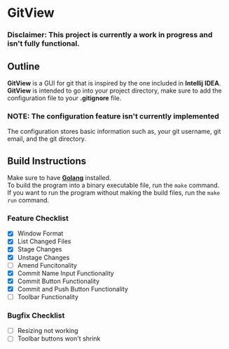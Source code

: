 
# GitView
### Disclaimer: This project is currently a work in progress and isn't fully functional.
## Outline
**GitView** is a GUI for git that is inspired by the one included in **Intellij IDEA**. **GitView** is intended to go into your project directory, make sure to add the configuration file to your **.gitignore** file.  
### NOTE: The configuration feature isn't currently implemented  
The configuration stores basic information such as, your git username, git email, and the git directory.
## Build Instructions
Make sure to have [**Golang**](https://go.dev/) installed.  
To build the program into a binary executable file, run the `make` command.  
If you want to run the program without making the build files, run the `make run` command.  
### Feature Checklist
- [x] Window Format
- [x] List Changed Files
- [x] Stage Changes
- [x] Unstage Changes
- [ ] Amend Funcitonality
- [x] Commit Name Input Functionality
- [x] Commit Button Functionality
- [x] Commit and Push Button Functionality
- [ ] Toolbar Functionality
### Bugfix Checklist
- [ ] Resizing not working
- [ ] Toolbar buttons won't shrink